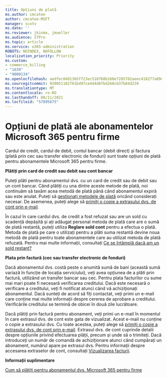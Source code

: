 ```yaml
---
title: Opțiuni de plată
ms.author: cmcatee
author: cmcatee-MSFT
manager: scotv
ms.date: ''
ms.reviewer: jkinma, jmueller
ms.audience: ITPro
ms.topic: article
ms.service: o365-administration
ROBOTS: NOINDEX, NOFOLLOW
localization_priority: Priority
ms.custom:
- commerce_billing
- "1639"
- "9000134"
ms.openlocfilehash: aedfec0491365ff23ec518768b160e7285702aeec418277a89e8079fb2ac6896
ms.sourcegitcommit: 920051182781bd97ce4d4d6fbd268cb37b84d239
ms.translationtype: MT
ms.contentlocale: ro-RO
ms.lasthandoff: 08/11/2021
ms.locfileid: "57895675"
---
```

# <a name="payment-options-for-microsoft-365-for-business-subscriptions"></a>Opțiuni de plată ale abonamentelor Microsoft 365 pentru firme
  
Cardul de credit, cardul de debit, contul bancar (debit direct) și factura (plată prin cec sau transfer electronic de fonduri) sunt toate opțiuni de plată pentru abonamentele Microsoft 365 pentru firme.
  
**Plătiți prin card de credit sau debit sau cont bancar**
  
Puteți plăti pentru abonamentul dvs. cu un card de credit sau de debit sau un cont bancar. Când plătiți cu una dintre aceste metode de plată, noi continuăm să taxăm acea metodă de plată până când abonamentul expiră sau este anulat. Puteți să [gestionați metodele de plată](https://docs.microsoft.com/microsoft-365/commerce/billing-and-payments/manage-payment-methods) oricând considerați necesar. De asemenea, puteți alege să [primiți o copie a extrasului dvs. de cont prin e-mail](https://docs.microsoft.com/microsoft-365/commerce/billing-and-payments/view-your-bill-or-invoice#receive-a-copy-of-your-billing-statement-in-email).

În cazul în care cardul dvs. de credit a fost refuzat sau are un sold cu scadență depășită și ați adăugat personal metoda de plată care are o sumă de plată restantă, puteți utiliza **Reglare sold cont** pentru a efectua o plată. Metoda de plată pe care o utilizați pentru a plăti suma restantă devine noua metodă de plată pentru toate abonamentele care au utilizat metoda de plată refuzată. Pentru mai multe informații, consultați [Ce se întâmplă dacă am un sold restant?](https://docs.microsoft.com/microsoft-365/commerce/billing-and-payments/pay-for-your-subscription#what-if-i-have-an-outstanding-balance)

**Plata prin factură (cec sau transfer electronic de fonduri)**
  
Dacă abonamentul dvs. costă peste o anumită sumă de bani (această sumă variază în funcție de locația serviciului), veți avea opțiunea de a plăti prin factură, utilizând un transfer bancar sau cec. Pentru plata facturilor cu sume mai mari poate fi necesară verificarea creditului. Dacă este necesară o verificare a creditului, veți fi notificat atunci când vă achiziționați abonamentul. Dacă sunteți de acord să fiți contactat, veți primi un e-mail care conține mai multe informații despre cererea de aprobare a creditului. Verificările creditului se termină de obicei în două zile lucrătoare.

Dacă plătiți prin factură pentru abonament, veți primi un e-mail în momentul în care extrasul dvs. de cont este gata de vizualizat. Acest e-mail nu conține o copie a extrasului dvs. Cu toate acestea, puteți alege să [primiți o copie a extrasului dvs. de cont prin e-mail](https://docs.microsoft.com/microsoft-365/commerce/billing-and-payments/view-your-bill-or-invoice#receive-a-copy-of-your-billing-statement-in-email). Extrasul dvs. de cont cuprinde detalii despre opțiunile privind efectuarea plății, precum și unde să o trimiteți. Dacă introduceți un număr de comandă de achiziționare atunci când cumpărați un abonament, numărul apare pe extrasul dvs. Pentru informații despre accesarea extraselor de cont, consultați [Vizualizarea facturii](https://docs.microsoft.com/microsoft-365/commerce/billing-and-payments/view-your-bill-or-invoice).
  
**Informații suplimentare**
  
[Cum să plătiți pentru abonamentul dvs. Microsoft 365 pentru firme](https://docs.microsoft.com/microsoft-365/commerce/billing-and-payments/pay-for-your-subscription)